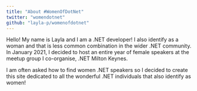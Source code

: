 ```yaml
---
title: "About #WomenOfDotNet"
twitter: "womendotnet"
github: "layla-p/womenofdotnet"
---
```



Hello!
My name is Layla and I am a .NET developer! I also identify as a woman and that is less common combination in the wider .NET community.
In January 2021, I decided to host an entire year of female speakers at the meetup group I co-organise, .NET Milton Keynes.

I am often asked how to find women .NET speakers so I decided to create this site dedicated to all the wonderful .NET individuals that also identify as women!